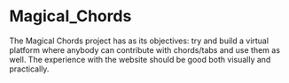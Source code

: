 # Magical_Chords
The Magical Chords project has as its objectives: try and build a virtual platform where anybody can contribute with chords/tabs and use them as well. The experience with the website should be good both visually and practically.
